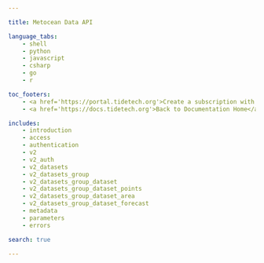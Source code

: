 ```yaml
--- 

title: Metocean Data API 

language_tabs: 
    - shell 
    - python
    - javascript
    - csharp
    - go
    - r

toc_footers:
    - <a href='https://portal.tidetech.org'>Create a subscription with Tidetech</a>
    - <a href='https://docs.tidetech.org'>Back to Documentation Home</a>

includes:
    - introduction
    - access
    - authentication
    - v2
    - v2_auth
    - v2_datasets
    - v2_datasets_group
    - v2_datasets_group_dataset
    - v2_datasets_group_dataset_points
    - v2_datasets_group_dataset_area
    - v2_datasets_group_dataset_forecast
    - metadata
    - parameters
    - errors

search: true

---
```


